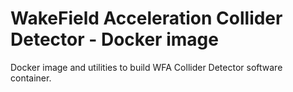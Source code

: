 # WakeField Acceleration Collider Detector - Docker image

Docker image and utilities to build WFA Collider Detector software container.
